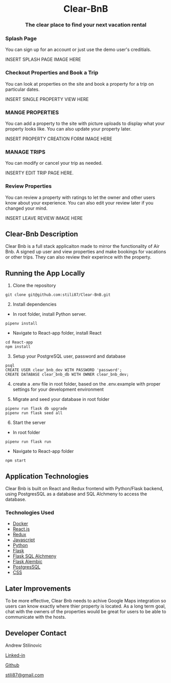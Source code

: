 <h1 align="center"> Clear-BnB</h1>

<h3 align='center'> The clear place to find your next vacation rental </h3>

### Splash Page
You can sign up for an account or just use the demo user's creditials.

INSERT SPLASH PAGE IMAGE HERE

### Checkout Properties and Book a Trip
You can look at properties on the site and book a property for a trip on particular dates.

INSERT SINGLE PROPERTY VIEW HERE

### MANGE PROPERTIES
You can add a property to the site with picture uploads to display what your property looks like.  You can also update your property later. 

INSERT PROPERTY CREATION FORM IMAGE HERE

### MANAGE TRIPS
You can modify or cancel your trip as needed. 

INSERTY EDIT TRIP PAGE HERE. 

### Review Properties
You can review a property with ratings to let the owner and other users know about your experience.  You can also edit your review later if you changed your mind. 

INSERT LEAVE REVIEW IMAGE HERE


## Clear-Bnb Description
Clear Bnb is a full stack applicaiton made to mirror the functionality of Air Bnb.  A signed up user and view properties and make bookings for vacations or other trips. They can also review their experince with the property. 

## Running the App Locally

1. Clone the repository

```
git clone git@github.com:stili87/Clear-BnB.git

```

2. Install dependencies

- In root folder, install Python server.

```
pipenv install
```

- Navigate to React-app folder, install React

```
cd React-app
npm install
```

3. Setup your PostgreSQL user, password and database

```
psql
CREATE USER clear_bnb_dev WITH PASSWORD 'password';
CREATE DATABASE clear_bnb_db WITH OWNER clear_bnb_dev;

```

4. create a .env file in root folder, based on the .env.example with proper settings for your development environment

5. Migrate and seed your database in root folder

```
pipenv run flask db upgrade
pipenv run flask seed all

```

6. Start the server

- In root folder

```
pipenv run flask run
```

- Navigate to React-app folder

```
npm start
```


## Application Technologies

Clear Bnb is built on React and Redux frontend with Python/Flask backend, using PostgresSQL as a database and SQL Alchmeny to access the database.

### Technologies Used

- [Docker](https://www.docker.com/)
- [React.js](https://reactjs.org/)
- [Redux](https://redux.js.org/)
- [Javascript](https://www.javascript.com/)
- [Python](https://www.python.org/)
- [Flask](https://flask.palletsprojects.com/en/2.1.x/)
- [Flask SQL Alchmeny](https://flask-sqlalchemy.palletsprojects.com/en/2.x/)
- [Flask Alembic](https://flask-alembic.readthedocs.io/en/stable/)
- [PostgresSQL](https://www.postgresql.org/)
- [CSS](https://developer.mozilla.org/en-US/docs/Web/CSS)

## Later Improvements
To be more effective, Clear Bnb needs to achive Google Maps integration so users can know exactly where thier property is located.  As a long term goal, chat with the owners of the properties would be great for users to be able to communicate with the hosts. 

## Developer Contact

Andrew Stilinovic

<a href='https://www.linkedin.com/in/andrew-stilinovic-94277180/'>Linked-in</a>

<a href='https://github.com/stili87'>Github</a>

stili87@gmail.com
